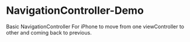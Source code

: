 NavigationController-Demo
=========================

Basic NavigationController For iPhone to move from one viewController to other and coming back to previous.